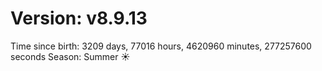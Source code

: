 # Version: v8.9.13
Time since birth: 3209 days, 77016 hours, 4620960 minutes, 277257600 seconds
Season: Summer ☀️
